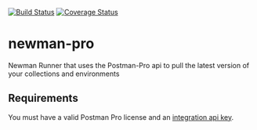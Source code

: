 [![Build Status](https://travis-ci.org/allenheltondev/newman-pro.svg?branch=master)](https://travis-ci.org/allenheltondev/newman-pro)  [![Coverage Status](https://coveralls.io/repos/github/allenheltondev/newman-pro/badge.svg)](https://coveralls.io/github/allenheltondev/newman-pro)
# newman-pro
Newman Runner that uses the Postman-Pro api to pull the latest version of your collections and environments

## Requirements
You must have a valid Postman Pro license and an [integration api key](https://tyler-cloud-project.postman.co/integrations/services/pm_pro_api/).